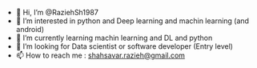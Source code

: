 - 👋 Hi, I’m @RaziehSh1987 
- 👀 I’m interested in python and Deep learning and  machin learning  (and android)
- 🌱 I’m currently learning machin learning  and DL and python
- 💞️ I’m looking for Data scientist or software developer  (Entry level)
- 📫 How to reach me : shahsavar.razieh@gmail.com

<!---
RaziehSh1987/RaziehSh1987 is a ✨ special ✨ repository because its `README.md` (this file) appears on your GitHub profile.
You can click the Preview link to take a look at your changes.
--->
